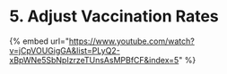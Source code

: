 # 5. Adjust Vaccination Rates

{% embed url="https://www.youtube.com/watch?v=jCpVOUGigGA&list=PLyQ2-xBpWNe5SbNpIzrzeTUnsAsMPBfCF&index=5" %}

